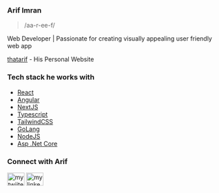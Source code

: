### Arif Imran
> /aa-r-ee-f/ 
<p>Web Developer | Passionate for creating visually appealing user friendly web app</p>

[thatarif](https://thatarif.in) - His Personal Website

### Tech stack he works with
- [React](https://reactjs.org/)
- [Angular](https://angular.dev)
- [NextJS](https://nextjs.org/)
- [Typescript](https://www.typescriptlang.org/)
- [TailwindCSS](https://tailwindcss.com/)
- [GoLang](https://go.dev/)
- [NodeJS](https://nodejs.org/)
- [Asp .Net Core](https://dotnet.microsoft.com/en-us/apps/aspnet)

### Connect with Arif
<p>
  <a href="https://x.com/arifdotai" target="blank"><img align="center" src="https://raw.githubusercontent.com/rahuldkjain/github-profile-readme-generator/master/src/images/icons/Social/twitter.svg" alt="my twiiter link" height="30" width="40" /></a>
  <a href="https://linkedin.com/in/arifimran5" target="blank"><img align="center" src="https://raw.githubusercontent.com/rahuldkjain/github-profile-readme-generator/master/src/images/icons/Social/linked-in-alt.svg" alt="my linkedin link" height="30" width="40" /></a>
</p>
